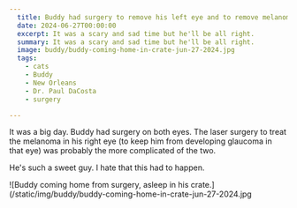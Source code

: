 ```yaml
---
  title: Buddy had surgery to remove his left eye and to remove melanoma from his right eye.
  date: 2024-06-27T00:00:00
  excerpt: It was a scary and sad time but he'll be all right.
  summary: It was a scary and sad time but he'll be all right.
  image: buddy/buddy-coming-home-in-crate-jun-27-2024.jpg
  tags:
    - cats
    - Buddy
    - New Orleans
    - Dr. Paul DaCosta
    - surgery

---
```


It was a big day. Buddy had surgery on both eyes. The laser surgery to treat the melanoma in his right eye (to keep him from developing glaucoma in that eye) was probably the more complicated of the two.

He's such a sweet guy. I hate that this had to happen.

![Buddy coming home from surgery, asleep in his crate.](/static/img/buddy/buddy-coming-home-in-crate-jun-27-2024.jpg
